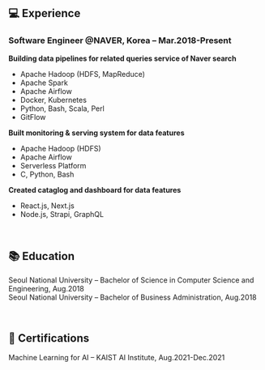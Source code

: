 ## 💻 Experience

### Software Engineer @NAVER, Korea – Mar.2018-Present

**Building data pipelines for related queries service of Naver search**

- Apache Hadoop (HDFS, MapReduce)
- Apache Spark
- Apache Airflow
- Docker, Kubernetes
- Python, Bash, Scala, Perl
- GitFlow

**Built monitoring & serving system for data features**

- Apache Hadoop (HDFS)
- Apache Airflow
- Serverless Platform
- C, Python, Bash

**Created cataglog and dashboard for data features**

- React.js, Next.js
- Node.js, Strapi, GraphQL

<br>

## 📚 **Education**

Seoul National University – Bachelor of Science in Computer Science and Engineering, Aug.2018<br>
Seoul National University – Bachelor of Business Administration, Aug.2018

<br>

## 📖 **Certifications**

Machine Learning for AI – KAIST AI Institute, Aug.2021-Dec.2021

<!--
**michaelwondev/michaelwondev** is a ✨ _special_ ✨ repository because its `README.md` (this file) appears on your GitHub profile.

Here are some ideas to get you started:

- 🔭 I’m currently working on ...
- 🌱 I’m currently learning ...
- 👯 I’m looking to collaborate on ...
- 🤔 I’m looking for help with ...
- 💬 Ask me about ...
- 📫 How to reach me: ...
- 😄 Pronouns: ...
- ⚡ Fun fact: ...
-->
